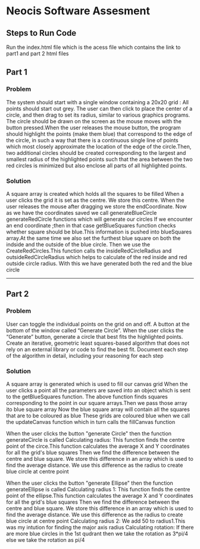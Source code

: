 # Neocis Software Assesment

## Steps to Run Code
Run the index.html file which is the acess file which contains the link to part1 and part 2 html files


## Part 1
### Problem
The system should start with a single window containing a 20x20 grid :
All points should start out grey.  The user can then click to place the center of a circle, and then drag to set its radius, similar to various graphics programs.  The circle should be drawn on the screen as the mouse moves with the button pressed.When the user releases the mouse button, the program should highlight the points (make them blue) that correspond to the edge of the circle, in such a way that there is a continuous single line of points which most closely approximate the location of the edge of the circle.Then, two additional circles should be created corresponding to the largest and smallest radius of the highlighted points such that the area between the two red circles is minimized but also enclose all parts of all highlighted points.



### Solution
A square array is created which holds all the squares to be filled
When a user clicks the grid it is set as the centre. We store this centre.
When the user releases the mouse after dragging we store the endCoordinate.
Now as we have the coordinates saved we call generateBlueCircle generateRedCircle functions which will generate our circles
If we encounter an end coordinate ;then in that case  getBlueSquares function checks whether square should be blue.This information
is pushed into blueSquares array.At the same time we also set the furthest blue square on both the indside and the outside  of the blue circle.
Then we use the CreateRedCircles.This function calls the insideRedCircleRadius and outsideRedCircleRadius which helps to calculate of the red inside and red outside circle radius.
With this we have generated both the red and the blue circle

-----

## Part 2
### Problem
User can toggle the individual points on the grid on and off.  A button at the bottom of the window called “Generate Circle”.  When the user clicks the “Generate” button, generate a circle that best fits the highlighted points. Create an iterative, geometric least squares-based algorithm that does not rely on an external library or code to find the best fit. Document each step of the algorithm in detail, including your reasoning for each step


### Solution 
A square array is generated which is used to fill our canvas grid
When the user clicks a point all the parameters are saved into an object which is sent to the getBlueSquares function.
The above function finds squares corresponding to the point in our square arrays.Then we pass those array ito blue square array
Now the blue square array will contain all the squares that are to be coloured as blue
These grids are coloured blue when we call the updateCanvas function which in turn calls the fillCanvas function

When the user clicks the button "generate Circle" then the function generateCircle is called 
Calculating radius:
This function finds the centre point of the circe.This function calculates the average X and Y coordinates for all the grid's blue squares
Then we find the difference between the centre and blue square. We store this difference in an array which is used to find the average distance.
We use this difference as the radius to create blue circle at centre point

When the user clicks the button "generate Ellipse" then the function generateEllipse is called 
Calculating radius 1:
This function finds the centre point of the ellipse.This function calculates the average X and Y coordinates for all the grid's blue squares
Then we find the difference between the centre and blue square. We store this difference in an array which is used to find the average distance.
We use this difference as the radius to create blue circle at centre point
Calculating radius 2:
We add 50 to radius1.This was my intution for finding the major axis radius
Calculating rotation:
If there are more blue circles in the 1st qudrant then we take the rotation as 3*pi/4 else we take the rotation as pi/4


